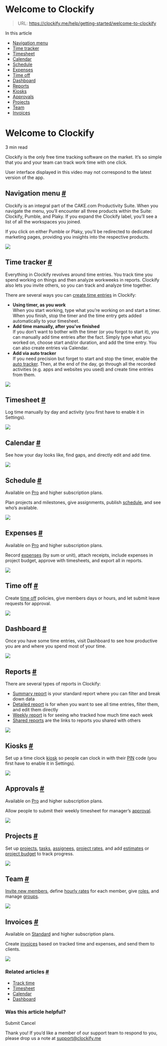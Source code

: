 # Welcome to Clockify

> URL: https://clockify.me/help/getting-started/welcome-to-clockify

In this article

* [Navigation menu](#navigation-menu)
* [Time tracker](#time-tracker)
* [Timesheet](#timesheet)
* [Calendar](#calendar)
* [Schedule](#schedule)
* [Expenses](#expenses)
* [Time off](#time-off)
* [Dashboard](#dashboard)
* [Reports](#reports)
* [Kiosks](#kiosks)
* [Approvals](#approvals)
* [Projects](#projects)
* [Team](#team)
* [Invoices](#invoices)

# Welcome to Clockify

3 min read

Clockify is the only free time tracking software on the market. It’s so simple that you and your team can track work time with one click.

User interface displayed in this video may not correspond to the latest version of the app.

## Navigation menu [#](#navigation-menu)

Clockify is an integral part of the CAKE.com Productivity Suite. When you navigate the menu, you’ll encounter all three products within the Suite: Clockify, Pumble, and Plaky. If you expand the Clockify label, you’ll see a list of all the workspaces you joined.

If you click on either Pumble or Plaky, you’ll be redirected to dedicated marketing pages, providing you insights into the respective products.

![](https://clockify.me/help/wp-content/uploads/2024/05/Screenshot-2024-05-08-at-16.53.35-1024x497.png)

## Time tracker [#](#time-tracker)

Everything in Clockify revolves around time entries. You track time you spend working on things and then analyze workweeks in reports. Clockify also lets you invite others, so you can track and analyze time together.

There are several ways you can [create time entries](https://clockify.me/help/track-time-and-expenses/creating-a-time-entry) in Clockify:

* **Using timer, as you work**  
  When you start working, type what you’re working on and start a timer. When you finish, stop the timer and the time entry gets added automatically to your timesheet.
* **Add time manually, after you’ve finished**  
  If you don’t want to bother with the timer (or you forgot to start it), you can manually add time entries after the fact. Simply type what you worked on, choose start and/or duration, and add the time entry. You can also create entries via Calendar.
* **Add via auto tracker**  
  If you need precision but forget to start and stop the timer, enable the [auto tracker](https://clockify.me/help/track-time-and-expenses/auto-tracker). Then, at the end of the day, go through all the recorded activities (e.g. apps and websites you used) and create time entries from them.

![](https://clockify.me/help/wp-content/uploads/2024/03/tracker-screenshot-1024x772.png)

## Timesheet [#](#timesheet)

Log time manually by day and activity (you first have to enable it in Settings).

![](https://clockify.me/help/wp-content/uploads/2024/03/features-timesheet-screenshot-1024x746.png)

## Calendar [#](#calendar)

See how your day looks like, find gaps, and directly edit and add time.

![](https://clockify.me/help/wp-content/uploads/2024/03/features-calendar-screenshot-1024x737.png)

## Schedule [#](#schedule)

Available on [Pro](https://clockify.me/help/administration/subscription-plans#pro) and higher subscription plans.

Plan projects and milestones, give assignments, publish [schedule](https://clockify.me/help/projects/scheduling), and see who’s available.

![](https://clockify.me/help/wp-content/uploads/2024/03/features-scheduling-team-screenshot-1024x834.png)

## Expenses [#](#expenses)

Available on [Pro](https://clockify.me/help/administration/subscription-plans#pro) and higher subscription plans.

Record [expenses](https://clockify.me/help/track-time-and-expenses/expenses) (by sum or unit), attach receipts, include expenses in project budget, approve with timesheets, and export all in reports.

![](https://clockify.me/help/wp-content/uploads/2024/03/expenses-screenshot-1024x639.png)

## Time off [#](#time-off)

Create [time off](https://clockify.me/help/track-time-and-expenses/create-manage-time-off-policy) policies, give members days or hours, and let submit leave requests for approval.

![](https://clockify.me/help/wp-content/uploads/2024/03/time-off-screenshot-1024x580.png)

## Dashboard [#](#dashboard)

Once you have some time entries, visit Dashboard to see how productive you are and where you spend most of your time.

![](https://clockify.me/help/wp-content/uploads/2024/03/dashboard-screenshot-932x1024.png)

## Reports [#](#reports)

There are several types of reports in Clockify:

* [Summary report](https://clockify.me/help/reports/summary-report) is your standard report where you can filter and break down data
* [Detailed report](https://clockify.me/help/reports/detailed-report) is for when you want to see all time entries, filter them, and edit them directly
* [Weekly report](https://clockify.me/help/reports/weekly-report) is for seeing who tracked how much time each week
* [Shared reports](https://clockify.me/help/reports/sharing-reports) are the links to reports you shared with others

![](https://clockify.me/help/wp-content/uploads/2024/03/summary-screenshot-1024x1006.png)

## Kiosks [#](#kiosks)

Set up a time clock [kiosk](https://clockify.me/help/track-time-and-expenses/pin) so people can clock in with their [PIN](https://clockify.me/help/track-time-and-expenses/pin) code (you first have to enable it in Settings).

![](https://clockify.me/help/wp-content/uploads/2024/03/features-kiosk-screenshot-1024x738.png)

## Approvals [#](#approvals)

Available on [Pro](https://clockify.me/help/administration/subscription-plans#pro) and higher subscription plans.

Allow people to submit their weekly timesheet for manager’s [approval](https://clockify.me/help/track-time-and-expenses/approval).

![](https://clockify.me/help/wp-content/uploads/2024/03/approval-screenshot-1024x547.png)

## Projects [#](#projects)

Set up [projects](https://clockify.me/help/administration/inviting-users), [tasks](https://clockify.me/help/projects/working-with-tasks), [assignees](https://clockify.me/help/administration/inviting-users), [project rates](https://clockify.me/help/administration/inviting-users), and add [estimates](https://clockify.me/help/projects/tracking-project-progress) or [project budget](https://clockify.me/help/projects/tracking-project-progress) to track progress.

![](https://clockify.me/help/wp-content/uploads/2024/03/projects-screenshot-1024x777.png)

## Team [#](#team)

[Invite new members](https://clockify.me/help/administration/inviting-users), define [hourly rates](https://clockify.me/help/reports/hourly-rates) for each member, give [roles](https://clockify.me/help/administration/user-roles-and-permissions/who-can-do-what), and manage [groups](https://clockify.me/help/administration/user-groups).

![](https://clockify.me/help/wp-content/uploads/2024/03/team-screenshot-1024x719.png)

## Invoices [#](#invoices)

Available on [Standard](https://clockify.me/help/administration/subscription-plans#standard) and higher subscription plans.

Create [invoices](https://clockify.me/help/projects/invoicing) based on tracked time and expenses, and send them to clients.

![](https://clockify.me/help/wp-content/uploads/2024/03/invoicing-screenshot-1024x798.png)

### Related articles [#](#related-articles)

* [Track time](https://clockify.me/help/track-time-and-expenses/creating-a-time-entry)
* [Timesheet](https://clockify.me/help/track-time-and-expenses/timesheet-view)
* [Calendar](https://clockify.me/help/track-time-and-expenses/calendar-view)
* [Dashboard](https://clockify.me/help/reports/dashboard)

### Was this article helpful?

Submit
Cancel

Thank you! If you’d like a member of our support team to respond to you, please drop us a note at support@clockify.me
